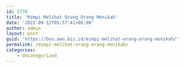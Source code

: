 ```yaml
---
id: 2778
title: 'Mimpi Melihat Orang Orang Menikah'
date: '2022-09-12T05:57:41+00:00'
author: admin
layout: post
guid: 'https://bos.awn.biz.id/mimpi-melihat-orang-orang-menikah/'
permalink: /mimpi-melihat-orang-orang-menikah/
categories:
    - Uncategorized
---
```


